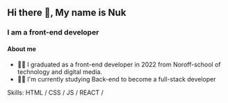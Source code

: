 ## Hi there 👋, My name is Nuk
### I am a front-end developer

#### About me
- :man_student: I graduated as a front-end developer in 2022 from Noroff-school of technology and digital media. <br>
- :man_technologist: I'm currently studying Back-end to become a full-stack developer

Skills: HTML / CSS / JS / REACT /  

